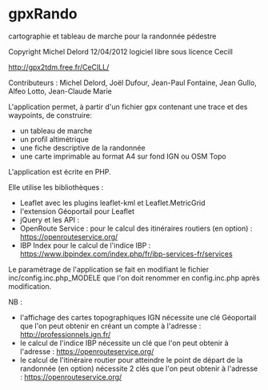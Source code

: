 # gpxRando
cartographie et tableau de marche pour la randonnée pédestre

Copyright Michel Delord 12/04/2012 logiciel libre sous licence Cecill

http://gpx2tdm.free.fr/CeCILL/

Contributeurs : Michel Delord, Joël Dufour, Jean-Paul Fontaine, Jean Gullo, Alfeo Lotto, Jean-Claude Marie
 

L'application permet, à partir d'un fichier gpx contenant une trace et des waypoints, de construire:
* un tableau de marche
* un profil altimétrique
* une fiche descriptive de la randonnée
* une carte imprimable au format A4 sur fond IGN ou OSM Topo

L'application est écrite en PHP.

Elle utilise les bibliothèques :
* Leaflet avec les plugins leaflet-kml et Leaflet.MetricGrid
* l'extension Géoportail pour Leaflet
* jQuery
et les API :
* OpenRoute Service : pour le calcul des itinéraires routiers (en option) : https://openrouteservice.org/ 
* IBP Index pour le calcul de l'indice IBP : https://www.ibpindex.com/index.php/fr/ibp-services-fr/services
	
Le paramétrage de l'application se fait en modifiant le fichier inc/config.inc.php_MODELE que l'on doit renommer en config.inc.php après modification.

NB : 
* l'affichage des cartes topographiques IGN nécessite une clé Géoportail que l'on peut obtenir en créant un compte à l'adresse : http://professionnels.ign.fr/
* le calcul de l'indice IBP nécessite un clé que l'on peut obtenir à l'adresse : https://openrouteservice.org/
* le calcul de l'itinéraire routier pour atteindre le point de départ de la randonnée (en option) nécessite 2 clés que l'on peut obtenir à l'adresse : https://openrouteservice.org/
	
